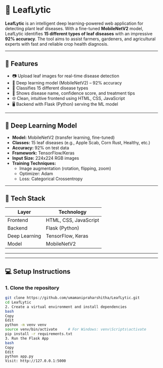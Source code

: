 # 🌿 LeafLytic

**LeafLytic** is an intelligent deep learning-powered web application for detecting plant leaf diseases. With a fine-tuned **MobileNetV2** model, LeafLytic identifies **15 different types of leaf diseases** with an impressive **92% accuracy**. The tool aims to assist farmers, gardeners, and agricultural experts with fast and reliable crop health diagnosis.

---

## 🚀 Features

- 📷 Upload leaf images for real-time disease detection
- 🧠 Deep learning model (MobileNetV2) – 92% accuracy
- 🔬 Classifies 15 different disease types
- 📝 Shows disease name, confidence score, and treatment tips
- 🌐 Clean, intuitive frontend using HTML, CSS, JavaScript
- 🖥️ Backend with Flask (Python) serving the ML model

---

## 🧠 Deep Learning Model

- **Model:** MobileNetV2 (transfer learning, fine-tuned)
- **Classes:** 15 leaf diseases (e.g., Apple Scab, Corn Rust, Healthy, etc.)
- **Accuracy:** 92% on test data
- **Framework:** TensorFlow/Keras
- **Input Size:** 224x224 RGB images
- **Training Techniques:**
  - Image augmentation (rotation, flipping, zoom)
  - Optimizer: Adam
  - Loss: Categorical Crossentropy

---

## 🔧 Tech Stack

| Layer         | Technology         |
|---------------|--------------------|
| Frontend      | HTML, CSS, JavaScript |
| Backend       | Flask (Python)     |
| Deep Learning | TensorFlow, Keras  |
| Model         | MobileNetV2        |

---


---

## 💻 Setup Instructions

### 1. Clone the repository
```bash
git clone https://github.com/umamanipraharshitha/LeafLytic.git
cd LeafLytic
2. Create a virtual environment and install dependencies
bash
Copy
Edit
python -m venv venv
source venv/bin/activate     # For Windows: venv\Scripts\activate
pip install -r requirements.txt
3. Run the Flask App
bash
Copy
Edit
python app.py
Visit: http://127.0.0.1:5000
